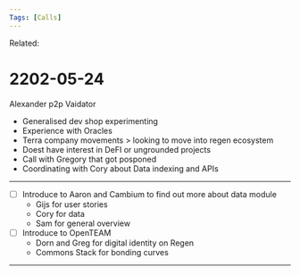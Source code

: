 ```yaml
---
Tags: [Calls]
---
```

Related:
# 2202-05-24

Alexander p2p Vaidator

- Generalised dev shop experimenting
- Experience with Oracles
- Terra company movements > looking to move into regen ecosystem
- Doest have interest in DeFI or ungrounded projects
- Call with Gregory that got posponed 
- Coordinating with Cory about Data indexing and APIs

---
- [ ] Introduce to Aaron and Cambium to find out more about data module
	- Gijs for user stories
	- Cory for data
	- Sam for general overview
- [ ] Introduce to OpenTEAM
	- Dorn and Greg for digital identity on Regen
	- Commons Stack for bonding curves

---

